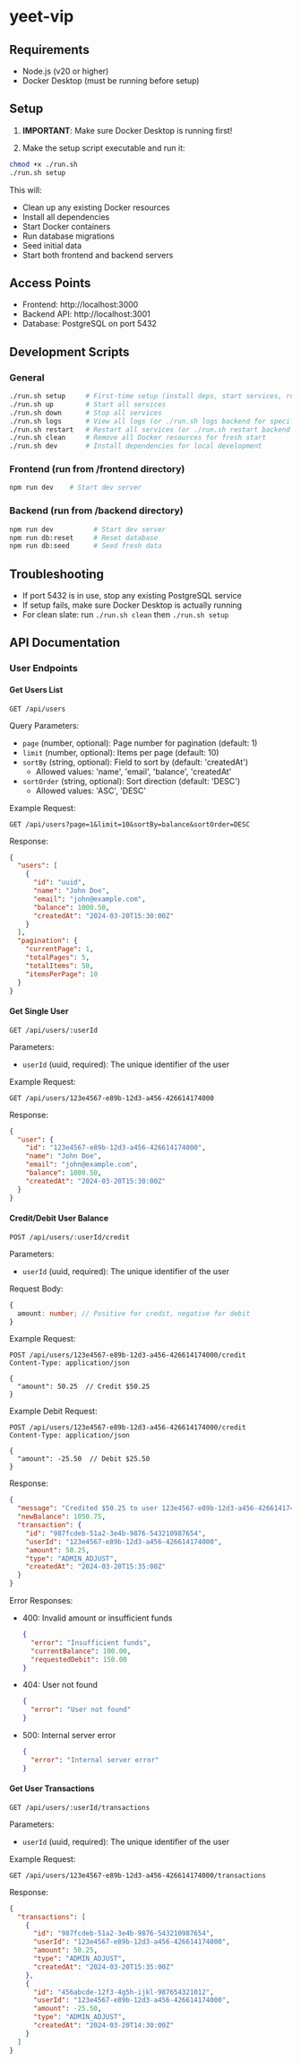 # yeet-vip

## Requirements
- Node.js (v20 or higher)
- Docker Desktop (must be running before setup)

## Setup

1. **IMPORTANT**: Make sure Docker Desktop is running first!

2. Make the setup script executable and run it:
```bash
chmod +x ./run.sh
./run.sh setup
```

This will:
- Clean up any existing Docker resources
- Install all dependencies
- Start Docker containers
- Run database migrations
- Seed initial data
- Start both frontend and backend servers

## Access Points
- Frontend: http://localhost:3000
- Backend API: http://localhost:3001
- Database: PostgreSQL on port 5432

## Development Scripts

### General
```bash
./run.sh setup     # First-time setup (install deps, start services, run migrations)
./run.sh up        # Start all services
./run.sh down      # Stop all services
./run.sh logs      # View all logs (or ./run.sh logs backend for specific service)
./run.sh restart   # Restart all services (or ./run.sh restart backend for specific)
./run.sh clean     # Remove all Docker resources for fresh start
./run.sh dev       # Install dependencies for local development
```

### Frontend (run from /frontend directory)
```bash
npm run dev    # Start dev server
```

### Backend (run from /backend directory)
```bash
npm run dev          # Start dev server
npm run db:reset     # Reset database
npm run db:seed      # Seed fresh data
```

## Troubleshooting
- If port 5432 is in use, stop any existing PostgreSQL service
- If setup fails, make sure Docker Desktop is actually running
- For clean slate: run `./run.sh clean` then `./run.sh setup`

## API Documentation

### User Endpoints

#### Get Users List
```http
GET /api/users
```

Query Parameters:
- `page` (number, optional): Page number for pagination (default: 1)
- `limit` (number, optional): Items per page (default: 10)
- `sortBy` (string, optional): Field to sort by (default: 'createdAt')
  - Allowed values: 'name', 'email', 'balance', 'createdAt'
- `sortOrder` (string, optional): Sort direction (default: 'DESC')
  - Allowed values: 'ASC', 'DESC'

Example Request:
```http
GET /api/users?page=1&limit=10&sortBy=balance&sortOrder=DESC
```

Response:
```json
{
  "users": [
    {
      "id": "uuid",
      "name": "John Doe",
      "email": "john@example.com",
      "balance": 1000.50,
      "createdAt": "2024-03-20T15:30:00Z"
    }
  ],
  "pagination": {
    "currentPage": 1,
    "totalPages": 5,
    "totalItems": 50,
    "itemsPerPage": 10
  }
}
```

#### Get Single User
```http
GET /api/users/:userId
```

Parameters:
- `userId` (uuid, required): The unique identifier of the user

Example Request:
```http
GET /api/users/123e4567-e89b-12d3-a456-426614174000
```

Response:
```json
{
  "user": {
    "id": "123e4567-e89b-12d3-a456-426614174000",
    "name": "John Doe",
    "email": "john@example.com",
    "balance": 1000.50,
    "createdAt": "2024-03-20T15:30:00Z"
  }
}
```

#### Credit/Debit User Balance
```http
POST /api/users/:userId/credit
```

Parameters:
- `userId` (uuid, required): The unique identifier of the user

Request Body:
```typescript
{
  amount: number; // Positive for credit, negative for debit
}
```

Example Request:
```http
POST /api/users/123e4567-e89b-12d3-a456-426614174000/credit
Content-Type: application/json

{
  "amount": 50.25  // Credit $50.25
}
```

Example Debit Request:
```http
POST /api/users/123e4567-e89b-12d3-a456-426614174000/credit
Content-Type: application/json

{
  "amount": -25.50  // Debit $25.50
}
```

Response:
```json
{
  "message": "Credited $50.25 to user 123e4567-e89b-12d3-a456-426614174000",
  "newBalance": 1050.75,
  "transaction": {
    "id": "987fcdeb-51a2-3e4b-9876-543210987654",
    "userId": "123e4567-e89b-12d3-a456-426614174000",
    "amount": 50.25,
    "type": "ADMIN_ADJUST",
    "createdAt": "2024-03-20T15:35:00Z"
  }
}
```

Error Responses:
- 400: Invalid amount or insufficient funds
  ```json
  {
    "error": "Insufficient funds",
    "currentBalance": 100.00,
    "requestedDebit": 150.00
  }
  ```
- 404: User not found
  ```json
  {
    "error": "User not found"
  }
  ```
- 500: Internal server error
  ```json
  {
    "error": "Internal server error"
  }
  ```

#### Get User Transactions
```http
GET /api/users/:userId/transactions
```

Parameters:
- `userId` (uuid, required): The unique identifier of the user

Example Request:
```http
GET /api/users/123e4567-e89b-12d3-a456-426614174000/transactions
```

Response:
```json
{
  "transactions": [
    {
      "id": "987fcdeb-51a2-3e4b-9876-543210987654",
      "userId": "123e4567-e89b-12d3-a456-426614174000",
      "amount": 50.25,
      "type": "ADMIN_ADJUST",
      "createdAt": "2024-03-20T15:35:00Z"
    },
    {
      "id": "456abcde-12f3-4g5h-ijkl-987654321012",
      "userId": "123e4567-e89b-12d3-a456-426614174000",
      "amount": -25.50,
      "type": "ADMIN_ADJUST",
      "createdAt": "2024-03-20T14:30:00Z"
    }
  ]
}
```